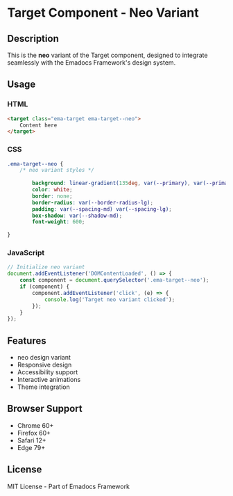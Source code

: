 # Target Component - Neo Variant

## Description
This is the **neo** variant of the Target component, designed to integrate seamlessly with the Emadocs Framework's design system.

## Usage

### HTML
```html
<target class="ema-target ema-target--neo">
    Content here
</target>
```

### CSS
```css
.ema-target--neo {
    /* neo variant styles */
    
        background: linear-gradient(135deg, var(--primary), var(--primary-dark));
        color: white;
        border: none;
        border-radius: var(--border-radius-lg);
        padding: var(--spacing-md) var(--spacing-lg);
        box-shadow: var(--shadow-md);
        font-weight: 600;
    
}
```

### JavaScript
```javascript
// Initialize neo variant
document.addEventListener('DOMContentLoaded', () => {
    const component = document.querySelector('.ema-target--neo');
    if (component) {
        component.addEventListener('click', (e) => {
            console.log('Target neo variant clicked');
        });
    }
});
```

## Features
- neo design variant
- Responsive design
- Accessibility support
- Interactive animations
- Theme integration

## Browser Support
- Chrome 60+
- Firefox 60+
- Safari 12+
- Edge 79+

## License
MIT License - Part of Emadocs Framework
